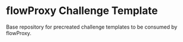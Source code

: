 # flowProxy Challenge Template

Base repository for precreated challenge templates to be consumed by flowProxy.